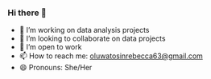 ### Hi there 👋

- 🔭 I’m working on data analysis projects
- 👯 I’m looking to collaborate on data projects
- 🤔 I’m open to work 
- 📫 How to reach me: oluwatosinrebecca63@gmail.com
- 😄 Pronouns: She/Her

